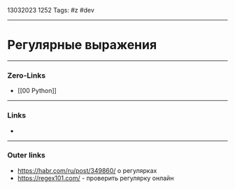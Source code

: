 13032023 1252
Tags: #z #dev

---
# Регулярные выражения

---
### Zero-Links
- [[00 Python]]

---
### Links
- 

---
### Outer links
- https://habr.com/ru/post/349860/ о регулярках
- https://regex101.com/ - проверить регулярку онлайн